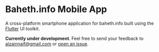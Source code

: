 # Baheth.info Mobile App

A cross-platform smartphone application for baheth.info built using the [Flutter](https://flutter.dev) UI toolkit.

**Currently under development**. Feel free to send your feedback to alzainnaif@gmail.com or [open an issue](https://github.com/nnnaif/baheth_app/issues/new).
